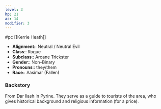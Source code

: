 ```yaml
---
level: 3
hp: 21
ac: 14
modifier: 3
---
```

 #pc [[Kerrie Heath]]

* **Alignment**:: Neutral / Neutral Evil
* **Class**:: Rogue
* **Subclass**:: Arcane Trickster
* **Gender**:: Non-Binary
* **Pronouns**:: they/them
* **Race**:: Aasimar (Fallen)

### Backstory

From Dar Ilash in Pyrine. They serve as a guide to tourists of the area, who gives historical background and religious information (for a price). 
